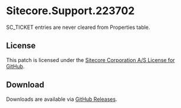 # Sitecore.Support.223702
SC_TICKET entries are never cleared from Properties table.

## License  
This patch is licensed under the [Sitecore Corporation A/S License for GitHub](https://github.com/sitecoresupport/Sitecore.Support.223702/blob/master/LICENSE).  

## Download  
Downloads are available via [GitHub Releases](https://github.com/sitecoresupport/Sitecore.Support.223702/releases).  
